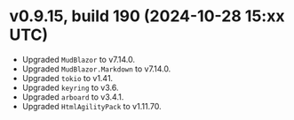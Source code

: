 # v0.9.15, build 190 (2024-10-28 15:xx UTC)
- Upgraded `MudBlazor` to v7.14.0.
- Upgraded `MudBlazor.Markdown` to v7.14.0.
- Upgraded `tokio` to v1.41.
- Upgraded `keyring` to v3.6.
- Upgraded `arboard` to v3.4.1.
- Upgraded `HtmlAgilityPack` to v1.11.70.